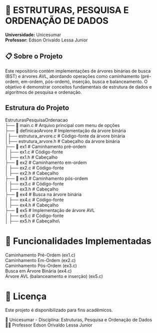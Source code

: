 # 📌 ESTRUTURAS, PESQUISA E ORDENAÇÃO DE DADOS

**Universidade:** Unicesumar  
**Professor:** Edson Orivaldo Lessa Junior

## 📋 Sobre o Projeto
Este repositório contém implementações de árvores binárias de busca (BST) e árvores AVL, 
abordando operações como caminhamento (pré-ordem, em-ordem, pós-ordem), inserção, 
busca e balanceamento. O objetivo é demonstrar conceitos fundamentais de estrutura de dados e 
algoritmos de pesquisa e ordenação.

## Estrutura do Projeto
EstruturasPesquisaOrdenacao \
├── 📜 main.c  # Arquivo principal com menu de opções \
├── 📂 definicaoArvore # Implementação da árvore binária\
│├── estrutura_arvore.c # Código-fonte da árvore binária \
│├── estrutura_arvore.h # Cabeçalho da árvore binária \
├── 📂 ex1 # Caminhamento pré-ordem \
│ ├── ex1.c # Código-fonte \
│ ├── ex1.h # Cabeçalho \
├── 📂 ex2 # Caminhamento em-ordem \
│ ├── ex2.c # Código-fonte \
│ ├── ex2.h # Cabeçalho \
├── 📂 ex3 # Caminhamento pós-ordem \
│ ├── ex3.c # Código-fonte \
│ ├── ex3.h # Cabeçalho \
├── 📂 ex4 # Busca na árvore binária \
│ ├── ex4.c # Código-fonte \
│ ├── ex4.h # Cabeçalho \
├── 📂 ex5 # Implementação de árvore AVL \
│ ├── ex5.c # Código-fonte \
│ ├── ex5.h # Cabeçalho\

# 📖 Funcionalidades Implementadas
Caminhamento Pré-Ordem (ex1.c)  
Caminhamento Em-Ordem (ex2.c)  
Caminhamento Pós-Ordem (ex3.c)  
Busca em Árvore Binária (ex4.c)  
Árvore AVL (balanceamento e inserção) (ex5.c)
# 📝 Licença
Este projeto é disponibilizado para fins acadêmicos.

📌 Unicesumar - Disciplina: Estruturas, Pesquisa e Ordenação de Dados  
👨‍🏫 Professor Edson Orivaldo Lessa Junior

